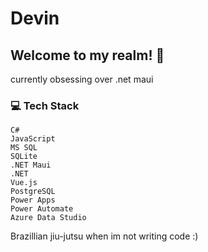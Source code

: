 # Devin 

## Welcome to my realm! 👋

currently obsessing over .net maui

### 💻 Tech Stack

    C#
    JavaScript
    MS SQL
    SQLite
    .NET Maui
    .NET
    Vue.js
    PostgreSQL
    Power Apps
    Power Automate
    Azure Data Studio

Brazillian jiu-jutsu when im not writing code :) 
